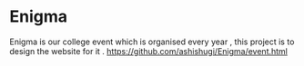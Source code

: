 # Enigma
Enigma is our  college event  which is organised every year , this project is to design the website for it .
https://github.com/ashishugi/Enigma/event.html
